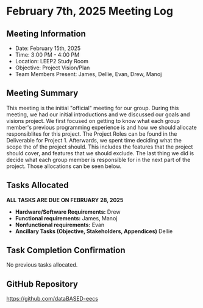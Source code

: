 # February 7th, 2025 Meeting Log
## Meeting Information
- Date: February 15th, 2025
- Time: 3:00 PM - 4:00 PM
- Location: LEEP2 Study Room
- Objective: Project Vision/Plan
- Team Members Present: James, Dellie, Evan, Drew, Manoj

## Meeting Summary
This meeting is the initial "official" meeting for our group. During this meeting, we had our initial introductions and we discussed our goals and visions project. We first focused on getting to know what each group member's previous programming experience is and how we should allocate responsiblites for this project. The Project Roles can be found in the Deliverable for Project 1. Afterwards, we spent time deciding what the scope the of the project should. This includes the features that the project should cover, and features that we should exclude. The last thing we did is decide what each group member is responsible for in the next part of the project. Those allocations can be seen below.

## Tasks Allocated
**ALL TASKS ARE DUE ON FEBRUARY 28, 2025**
- **Hardware/Software Requirements:** Drew
- **Functional requirements:** James, Manoj
- **Nonfunctional requirements:** Evan
- **Ancillary Tasks (Objective, Stakeholders, Appendices)** Dellie

## Task Completion Confirmation
No previous tasks allocated.

## GitHub Repository
https://github.com/dataBASED-eecs
